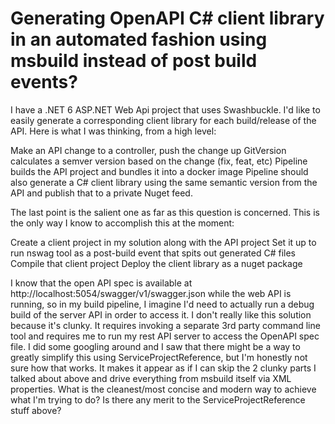
# Generating OpenAPI C# client library in an automated fashion using msbuild instead of post build events?

I have a .NET 6 ASP.NET Web Api project that uses Swashbuckle. I'd like to easily generate a corresponding client library for each build/release of the API. Here is what I was thinking, from a high level:

Make an API change to a controller, push the change up
GitVersion calculates a semver version based on the change (fix, feat, etc)
Pipeline builds the API project and bundles it into a docker image
Pipeline should also generate a C# client library using the same semantic version from the API and publish that to a private Nuget feed.

The last point is the salient one as far as this question is concerned. This is the only way I know to accomplish this at the moment:

Create a client project in my solution along with the API project
Set it up to run nswag tool as a post-build event that spits out generated C# files
Compile that client project
Deploy the client library as a nuget package

I know that the open API spec is available at http://localhost:5054/swagger/v1/swagger.json while the web API is running, so in my build pipeline, I imagine I'd need to actually run a debug build of the server API in order to access it.
I don't really like this solution because it's clunky. It requires invoking a separate 3rd party command line tool and requires me to run my rest API server to access the OpenAPI spec file.
I did some googling around and I saw that there might be a way to greatly simplify this using ServiceProjectReference, but I'm honestly not sure how that works. It makes it appear as if I can skip the 2 clunky parts I talked about above and drive everything from msbuild itself via XML properties.
What is the cleanest/most concise and modern way to achieve what I'm trying to do? Is there any merit to the ServiceProjectReference stuff above?

        